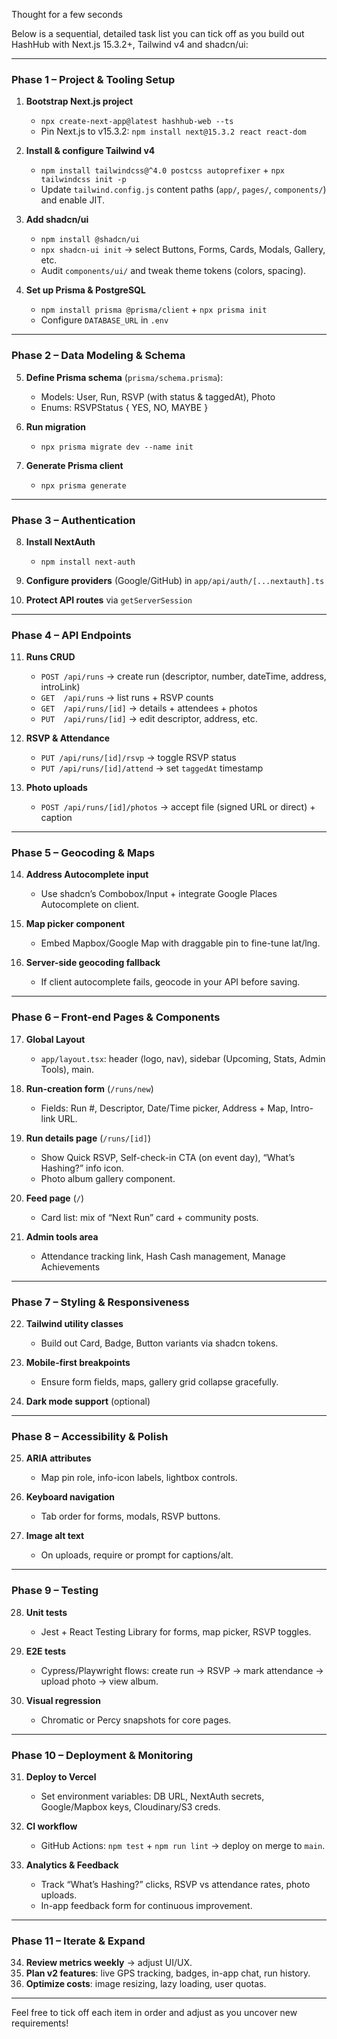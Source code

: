 Thought for a few seconds

Below is a sequential, detailed task list you can tick off as you build out HashHub with Next.js 15.3.2+, Tailwind v4 and shadcn/ui:

---

### Phase 1 – Project & Tooling Setup

1. **Bootstrap Next.js project**

   - `npx create-next-app@latest hashhub-web --ts`
   - Pin Next.js to v15.3.2: `npm install next@15.3.2 react react-dom`

2. **Install & configure Tailwind v4**

   - `npm install tailwindcss@^4.0 postcss autoprefixer` + `npx tailwindcss init -p`
   - Update `tailwind.config.js` content paths (`app/`, `pages/`, `components/`) and enable JIT.

3. **Add shadcn/ui**

   - `npm install @shadcn/ui`
   - `npx shadcn-ui init` → select Buttons, Forms, Cards, Modals, Gallery, etc.
   - Audit `components/ui/` and tweak theme tokens (colors, spacing).

4. **Set up Prisma & PostgreSQL**

   - `npm install prisma @prisma/client` + `npx prisma init`
   - Configure `DATABASE_URL` in `.env`

---

### Phase 2 – Data Modeling & Schema

5. **Define Prisma schema** (`prisma/schema.prisma`):

   - Models: User, Run, RSVP (with status & taggedAt), Photo
   - Enums: RSVPStatus { YES, NO, MAYBE }

6. **Run migration**

   - `npx prisma migrate dev --name init`

7. **Generate Prisma client**

   - `npx prisma generate`

---

### Phase 3 – Authentication

8. **Install NextAuth**

   - `npm install next-auth`

9. **Configure providers** (Google/GitHub) in `app/api/auth/[...nextauth].ts`
10. **Protect API routes** via `getServerSession`

---

### Phase 4 – API Endpoints

11. **Runs CRUD**

    - `POST /api/runs` → create run (descriptor, number, dateTime, address, introLink)
    - `GET  /api/runs` → list runs + RSVP counts
    - `GET  /api/runs/[id]` → details + attendees + photos
    - `PUT  /api/runs/[id]` → edit descriptor, address, etc.

12. **RSVP & Attendance**

    - `PUT /api/runs/[id]/rsvp` → toggle RSVP status
    - `PUT /api/runs/[id]/attend` → set `taggedAt` timestamp

13. **Photo uploads**

    - `POST /api/runs/[id]/photos` → accept file (signed URL or direct) + caption

---

### Phase 5 – Geocoding & Maps

14. **Address Autocomplete input**

    - Use shadcn’s Combobox/Input + integrate Google Places Autocomplete on client.

15. **Map picker component**

    - Embed Mapbox/Google Map with draggable pin to fine-tune lat/lng.

16. **Server-side geocoding fallback**

    - If client autocomplete fails, geocode in your API before saving.

---

### Phase 6 – Front-end Pages & Components

17. **Global Layout**

    - `app/layout.tsx`: header (logo, nav), sidebar (Upcoming, Stats, Admin Tools), main.

18. **Run-creation form** (`/runs/new`)

    - Fields: Run #, Descriptor, Date/Time picker, Address + Map, Intro-link URL.

19. **Run details page** (`/runs/[id]`)

    - Show Quick RSVP, Self-check-in CTA (on event day), “What’s Hashing?” info icon.
    - Photo album gallery component.

20. **Feed page** (`/`)

    - Card list: mix of “Next Run” card + community posts.

21. **Admin tools area**

    - Attendance tracking link, Hash Cash management, Manage Achievements

---

### Phase 7 – Styling & Responsiveness

22. **Tailwind utility classes**

    - Build out Card, Badge, Button variants via shadcn tokens.

23. **Mobile-first breakpoints**

    - Ensure form fields, maps, gallery grid collapse gracefully.

24. **Dark mode support** (optional)

---

### Phase 8 – Accessibility & Polish

25. **ARIA attributes**

    - Map pin role, info-icon labels, lightbox controls.

26. **Keyboard navigation**

    - Tab order for forms, modals, RSVP buttons.

27. **Image alt text**

    - On uploads, require or prompt for captions/alt.

---

### Phase 9 – Testing

28. **Unit tests**

    - Jest + React Testing Library for forms, map picker, RSVP toggles.

29. **E2E tests**

    - Cypress/Playwright flows: create run → RSVP → mark attendance → upload photo → view album.

30. **Visual regression**

    - Chromatic or Percy snapshots for core pages.

---

### Phase 10 – Deployment & Monitoring

31. **Deploy to Vercel**

    - Set environment variables: DB URL, NextAuth secrets, Google/Mapbox keys, Cloudinary/S3 creds.

32. **CI workflow**

    - GitHub Actions: `npm test` + `npm run lint` → deploy on merge to `main`.

33. **Analytics & Feedback**

    - Track “What’s Hashing?” clicks, RSVP vs attendance rates, photo uploads.
    - In-app feedback form for continuous improvement.

---

### Phase 11 – Iterate & Expand

34. **Review metrics weekly** → adjust UI/UX.
35. **Plan v2 features**: live GPS tracking, badges, in-app chat, run history.
36. **Optimize costs**: image resizing, lazy loading, user quotas.

---

Feel free to tick off each item in order and adjust as you uncover new requirements!

